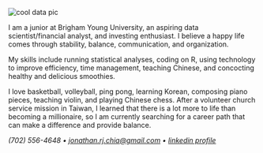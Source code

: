 ![cool data pic](https://wallpaperbro.com/img/268221.jpg)

I am a junior at Brigham Young University, an aspiring data scientist/financial analyst, and investing enthusiast. I believe a happy life comes through stability, balance, communication, and organization.

My skills include running statistical analyses, coding on R, using technology to improve efficiency, time management, teaching Chinese, and concocting healthy and delicious smoothies.

I love basketball, volleyball, ping pong, learning Korean, composing piano pieces, teaching violin, and playing Chinese chess. After a volunteer church service mission in Taiwan, I learned that there is a lot more to life than becoming a millionaire, so I am currently searching for a career path that can make a difference and provide balance.


_(702) 556-4648 • jonathan.rj.chia@gmail.com • *[linkedin profile](linkedin.com/in/jonathan-rj-chia)*_

